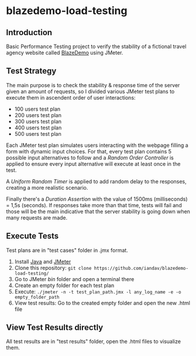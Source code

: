 # blazedemo-load-testing

## Introduction
Basic Performance Testing project to verify the stability of a fictional travel agency website called [BlazeDemo](https://blazedemo.com) using JMeter.

## Test Strategy
The main purpose is to check the stability & response time of the server given an amount of requests, so I divided various JMeter test plans to execute them in ascendent order of user interactions:
<ul>
  <li>100 users test plan</li>
  <li>200 users test plan</li>
  <li>300 users test plan</li>
  <li>400 users test plan</li>
  <li>500 users test plan</li>
</ul>

Each JMeter test plan simulates users interacting with the webpage filling a form with dynamic input choices. For that, every test plan contains 5 possible input alternatives to follow and a _Random Order Controller_ is applied to ensure every input alternative will execute at least once in the test.

A _Uniform Random Timer_ is applied to add random delay to the responses, creating a more realistic scenario.

Finally there's a _Duration Assertion_ with the value of 1500ms (milliseconds) = 1,5s (seconds). If responses take more than that time, tests will fail and those will be the main indicative that the server stability is going down when many requests are made.

## Execute Tests
Test plans are in "test cases" folder in .jmx format.
<ol>
  <li>Install <a href="https://www.oracle.com/java/technologies/downloads/">Java</a> and <a href="https://jmeter.apache.org/download_jmeter.cgi">JMeter</a></li>
  <li>Clone this repository: <code>git clone https://github.com/iandav/blazedemo-load-testing/</code></li>
  <li>Go to JMeter <i>bin</i> folder and open a terminal there</li>
  <li>Create an empty folder for each test plan</li>
  <li>Execute: <code>./jmeter -n -t test_plan_path.jmx -l any_log_name -e -o empty_folder_path </code></li>
  <li>View test results: Go to the created empty folder and open the new .html file</li>
</ol>

## View Test Results directly
All test results are in "test results" folder, open the .html files to visualize them.
